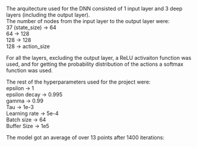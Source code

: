 The arquitecture used for the DNN consisted of 1 input layer and  3 deep layers (including the output layer).  
The number of nodes from the input layer to the output layer were:  
  37 (state_size) -> 64</br> 
  64 -> 128</br>
  128 -> 128</br>
  128 -> action_size</br>
  
For all the layers, excluding the output layer, a ReLU activaiton function was used, and for getting the probability distribution of the actions a softmax function was used. 

The rest of the hyperparameters used for the project were:  
  epsilon -> 1</br>
  epsilon decay -> 0.995</br>
  gamma -> 0.99</br>
  Tau -> 1e-3</br>
  Learning rate -> 5e-4</br>
  Batch size -> 64</br>
  Buffer Size -> 1e5</br>

The model got an average of over 13 points after 1400 iterations:
